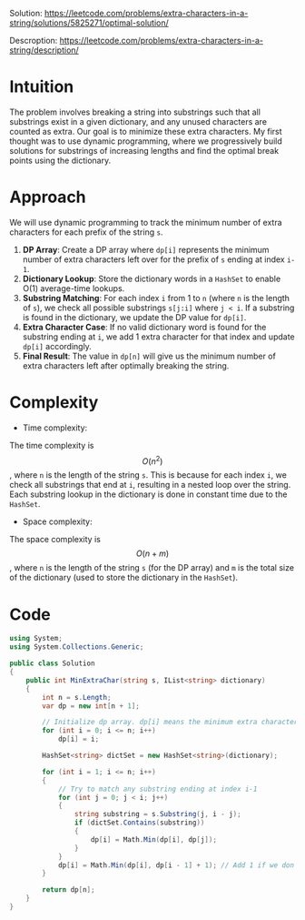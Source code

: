 Solution: https://leetcode.com/problems/extra-characters-in-a-string/solutions/5825271/optimal-solution/

Descroption: https://leetcode.com/problems/extra-characters-in-a-string/description/

# Intuition
<!-- Describe your first thoughts on how to solve this problem. -->
The problem involves breaking a string into substrings such that all substrings exist in a given dictionary, and any unused characters are counted as extra. Our goal is to minimize these extra characters. My first thought was to use dynamic programming, where we progressively build solutions for substrings of increasing lengths and find the optimal break points using the dictionary.

# Approach
<!-- Describe your approach to solving the problem. -->
We will use dynamic programming to track the minimum number of extra characters for each prefix of the string `s`.

1. **DP Array**: Create a DP array where `dp[i]` represents the minimum number of extra characters left over for the prefix of `s` ending at index `i-1`.
2. **Dictionary Lookup**: Store the dictionary words in a `HashSet` to enable O(1) average-time lookups.
3. **Substring Matching**: For each index `i` from 1 to `n` (where `n` is the length of `s`), we check all possible substrings `s[j:i]` where `j < i`. If a substring is found in the dictionary, we update the DP value for `dp[i]`. 
4. **Extra Character Case**: If no valid dictionary word is found for the substring ending at `i`, we add 1 extra character for that index and update `dp[i]` accordingly.
5. **Final Result**: The value in `dp[n]` will give us the minimum number of extra characters left after optimally breaking the string.

# Complexity
- Time complexity:
<!-- Add your time complexity here, e.g. $$O(n)$$ -->
The time complexity is $$O(n^2)$$, where `n` is the length of the string `s`. This is because for each index `i`, we check all substrings that end at `i`, resulting in a nested loop over the string. Each substring lookup in the dictionary is done in constant time due to the `HashSet`.

- Space complexity:
<!-- Add your space complexity here, e.g. $$O(n)$$ -->
The space complexity is $$O(n + m)$$, where `n` is the length of the string `s` (for the DP array) and `m` is the total size of the dictionary (used to store the dictionary in the `HashSet`).


# Code
```csharp []
using System;
using System.Collections.Generic;

public class Solution
{
    public int MinExtraChar(string s, IList<string> dictionary)
    {
        int n = s.Length;
        var dp = new int[n + 1];

        // Initialize dp array. dp[i] means the minimum extra characters left when considering the prefix of length i
        for (int i = 0; i <= n; i++)
            dp[i] = i;

        HashSet<string> dictSet = new HashSet<string>(dictionary);

        for (int i = 1; i <= n; i++)
        {
            // Try to match any substring ending at index i-1
            for (int j = 0; j < i; j++)
            {
                string substring = s.Substring(j, i - j);
                if (dictSet.Contains(substring))
                {
                    dp[i] = Math.Min(dp[i], dp[j]);
                }
            }
            dp[i] = Math.Min(dp[i], dp[i - 1] + 1); // Add 1 if we don't use the character at index i-1
        }

        return dp[n];
    }
}

```
